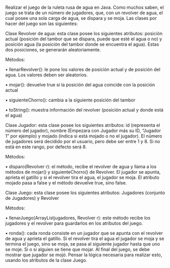 Realizar el juego de la ruleta rusa de agua en Java. Como muchos saben, el juego se trata de
un número de jugadores, que, con un revolver de agua, el cual posee una sola carga de agua,
se dispara y se moja. Las clases por hacer del juego son las siguientes:

Clase Revolver de agua: esta clase posee los siguientes atributos:
posición actual (posición
del tambor que se dispara, puede que esté el agua o no) y posición agua (la posición del
tambor donde se encuentra el agua). 
Estas dos posiciones, se generarán aleatoriamente.

Métodos:

• llenarRevolver(): le pone los valores de posición actual y de posición del agua. Los valores
deben ser aleatorios.

• mojar(): devuelve true si la posición del agua coincide con la posición actual

• siguienteChorro(): cambia a la siguiente posición del tambor

• toString(): muestra información del revolver (posición actual y donde está el agua)

Clase Jugador: esta clase posee los siguientes atributos:
 id (representa el número del
jugador), nombre (Empezara con Jugador más su ID, “Jugador 1” por ejemplo) y mojado (indica
si está mojado o no el jugador). 
El número de jugadores será decidido por el usuario, pero
debe ser entre 1 y 8. Si no está en este rango, por defecto será 8.

Métodos:

• disparo(Revolver r): el método, recibe el revolver de agua y llama a los métodos de
mojar() y siguienteChorro() de Revolver. El jugador se apunta, aprieta el gatillo y si el
revolver tira el agua, el jugador se moja. El atributo mojado pasa a false y el método
devuelve true, sino false.

Clase Juego: esta clase posee los siguientes atributos: Jugadores (conjunto de Jugadores) y
Revolver

Métodos:

• llenarJuego(ArrayList<Jugador>jugadores, Revolver r): este método recibe los jugadores
y el revolver para guardarlos en los atributos del juego.

• ronda(): cada ronda consiste en un jugador que se apunta con el revolver de agua y
aprieta el gatillo. Sí el revolver tira el agua el jugador se moja y se termina el juego, sino se
moja, se pasa al siguiente jugador hasta que uno se moje. Si o si alguien se tiene que
mojar. Al final del juego, se debe mostrar que jugador se mojó.
Pensar la lógica necesaria para realizar esto, usando los atributos de la clase Juego.
